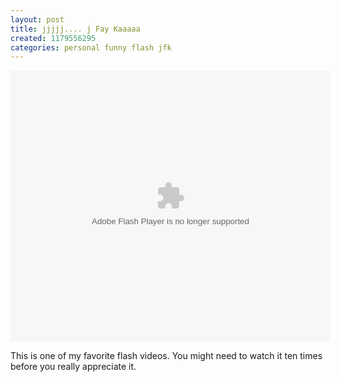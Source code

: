 ```yaml
---
layout: post
title: jjjjj.... j Fay Kaaaaa
created: 1179556295
categories: personal funny flash jfk
---
```

<object width="512" height="434"><param name="allowFullScreen" value="true" /><param name="movie" value="http://www.superdeluxe.com/static/swf/noshare_vidplayer.swf?v=1.9" /><param name="FlashVars" value="id=D81F2344BF5AC7BB72C32624E72B3CFF0DFFC49A6FCD178D" /><embed src="http://www.superdeluxe.com/static/swf/share_vidplayer.swf" FlashVars="id=D81F2344BF5AC7BB72C32624E72B3CFF0DFFC49A6FCD178D" type="application/x-shockwave-flash" width="512" height="434" allowFullScreen="true" ></embed></object>

This is one of my favorite flash videos. You might need to watch it ten times before you really appreciate it.
